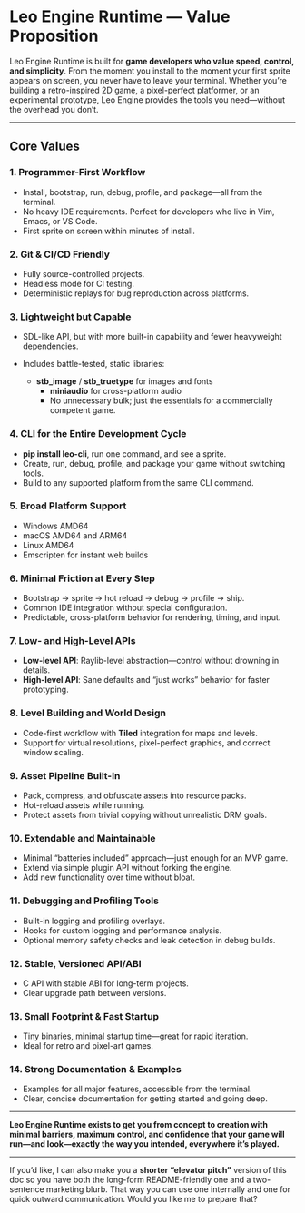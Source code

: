 # **Leo Engine Runtime — Value Proposition**

Leo Engine Runtime is built for **game developers who value speed, control, and simplicity**. From the moment you install to the moment your first sprite appears on screen, you never have to leave your terminal. Whether you’re building a retro-inspired 2D game, a pixel-perfect platformer, or an experimental prototype, Leo Engine provides the tools you need—without the overhead you don’t.

---

## **Core Values**

### 1. Programmer-First Workflow

* Install, bootstrap, run, debug, profile, and package—all from the terminal.
* No heavy IDE requirements. Perfect for developers who live in Vim, Emacs, or VS Code.
* First sprite on screen within minutes of install.

### 2. Git & CI/CD Friendly

* Fully source-controlled projects.
* Headless mode for CI testing.
* Deterministic replays for bug reproduction across platforms.

### 3. Lightweight but Capable

* SDL-like API, but with more built-in capability and fewer heavyweight dependencies.
* Includes battle-tested, static libraries:

  * **stb\_image** / **stb\_truetype** for images and fonts
    * **miniaudio** for cross-platform audio
    * No unnecessary bulk; just the essentials for a commercially competent game.

### 4. CLI for the Entire Development Cycle

* **pip install leo-cli**, run one command, and see a sprite.
* Create, run, debug, profile, and package your game without switching tools.
* Build to any supported platform from the same CLI command.

### 5. Broad Platform Support

* Windows AMD64
* macOS AMD64 and ARM64
* Linux AMD64
* Emscripten for instant web builds

### 6. Minimal Friction at Every Step

* Bootstrap → sprite → hot reload → debug → profile → ship.
* Common IDE integration without special configuration.
* Predictable, cross-platform behavior for rendering, timing, and input.

### 7. Low- and High-Level APIs

* **Low-level API**: Raylib-level abstraction—control without drowning in details.
* **High-level API**: Sane defaults and “just works” behavior for faster prototyping.

### 8. Level Building and World Design

* Code-first workflow with **Tiled** integration for maps and levels.
* Support for virtual resolutions, pixel-perfect graphics, and correct window scaling.

### 9. Asset Pipeline Built-In

* Pack, compress, and obfuscate assets into resource packs.
* Hot-reload assets while running.
* Protect assets from trivial copying without unrealistic DRM goals.

### 10. Extendable and Maintainable

* Minimal “batteries included” approach—just enough for an MVP game.
* Extend via simple plugin API without forking the engine.
* Add new functionality over time without bloat.

### 11. Debugging and Profiling Tools

* Built-in logging and profiling overlays.
* Hooks for custom logging and performance analysis.
* Optional memory safety checks and leak detection in debug builds.

### 12. Stable, Versioned API/ABI

* C API with stable ABI for long-term projects.
* Clear upgrade path between versions.

### 13. Small Footprint & Fast Startup

* Tiny binaries, minimal startup time—great for rapid iteration.
* Ideal for retro and pixel-art games.

### 14. Strong Documentation & Examples

* Examples for all major features, accessible from the terminal.
* Clear, concise documentation for getting started and going deep.

---

**Leo Engine Runtime exists to get you from concept to creation with minimal barriers, maximum control, and confidence that your game will run—and look—exactly the way you intended, everywhere it’s played.**

---

If you’d like, I can also make you a **shorter “elevator pitch”** version of this doc so you have both the long-form README-friendly one and a two-sentence marketing blurb. That way you can use one internally and one for quick outward communication. Would you like me to prepare that?

